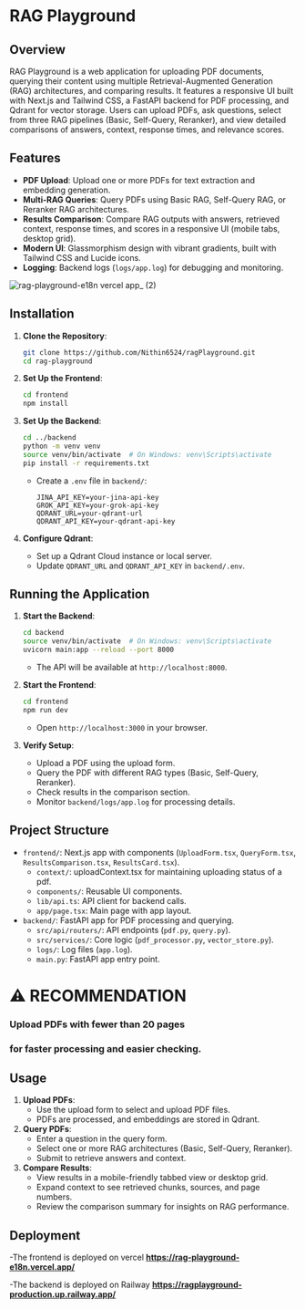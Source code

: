 # RAG Playground

## Overview

RAG Playground is a web application for uploading PDF documents, querying their content using multiple Retrieval-Augmented Generation (RAG) architectures, and comparing results. It features a responsive UI built with Next.js and Tailwind CSS, a FastAPI backend for PDF processing, and Qdrant for vector storage. Users can upload PDFs, ask questions, select from three RAG pipelines (Basic, Self-Query, Reranker), and view detailed comparisons of answers, context, response times, and relevance scores.

## Features

- **PDF Upload**: Upload one or more PDFs for text extraction and embedding generation.
- **Multi-RAG Queries**: Query PDFs using Basic RAG, Self-Query RAG, or Reranker RAG architectures.
- **Results Comparison**: Compare RAG outputs with answers, retrieved context, response times, and scores in a responsive UI (mobile tabs, desktop grid).
- **Modern UI**: Glassmorphism design with vibrant gradients, built with Tailwind CSS and Lucide icons.
- **Logging**: Backend logs (`logs/app.log`) for debugging and monitoring.

![rag-playground-e18n vercel app_ (2)](https://github.com/user-attachments/assets/c46cde97-78a0-4b5c-a9b0-d4bc5a6ef63e)


## Installation

1. **Clone the Repository**:
   ```bash
   git clone https://github.com/Nithin6524/ragPlayground.git
   cd rag-playground
   ```

2. **Set Up the Frontend**:
   ```bash
   cd frontend
   npm install
   ```


3. **Set Up the Backend**:
   ```bash
   cd ../backend
   python -m venv venv
   source venv/bin/activate  # On Windows: venv\Scripts\activate
   pip install -r requirements.txt
   ```
   - Create a `.env` file in `backend/`:
     ```
     JINA_API_KEY=your-jina-api-key
     GROK_API_KEY=your-grok-api-key
     QDRANT_URL=your-qdrant-url
     QDRANT_API_KEY=your-qdrant-api-key
     ```

4. **Configure Qdrant**:
   - Set up a Qdrant Cloud instance or local server.
   - Update `QDRANT_URL` and `QDRANT_API_KEY` in `backend/.env`.

## Running the Application

1. **Start the Backend**:
   ```bash
   cd backend
   source venv/bin/activate  # On Windows: venv\Scripts\activate
   uvicorn main:app --reload --port 8000
   ```
   - The API will be available at `http://localhost:8000`.

2. **Start the Frontend**:
   ```bash
   cd frontend
   npm run dev
   ```
   - Open `http://localhost:3000` in your browser.

3. **Verify Setup**:
   - Upload a PDF using the upload form.
   - Query the PDF with different RAG types (Basic, Self-Query, Reranker).
   - Check results in the comparison section.
   - Monitor `backend/logs/app.log` for processing details.

## Project Structure

- `frontend/`: Next.js app with components (`UploadForm.tsx`, `QueryForm.tsx`, `ResultsComparison.tsx`, `ResultsCard.tsx`).
  - `context/`: uploadContext.tsx for maintaining uploading status of a pdf.
  - `components/`: Reusable UI components.
  - `lib/api.ts`: API client for backend calls.
  - `app/page.tsx`: Main page with app layout.
- `backend/`: FastAPI app for PDF processing and querying.
  - `src/api/routers/`: API endpoints (`pdf.py`, `query.py`).
  - `src/services/`: Core logic (`pdf_processor.py`, `vector_store.py`).
  - `logs/`: Log files (`app.log`).
  - `main.py`: FastAPI app entry point.


# ⚠️ RECOMMENDATION

### **Upload PDFs with fewer than 20 pages**  
### for **faster processing and easier checking**.


## Usage

1. **Upload PDFs**:
   - Use the upload form to select and upload PDF files.
   - PDFs are processed, and embeddings are stored in Qdrant.
2. **Query PDFs**:
   - Enter a question in the query form.
   - Select one or more RAG architectures (Basic, Self-Query, Reranker).
   - Submit to retrieve answers and context.
3. **Compare Results**:
   - View results in a mobile-friendly tabbed view or desktop grid.
   - Expand context to see retrieved chunks, sources, and page numbers.
   - Review the comparison summary for insights on RAG performance.


## Deployment

-The frontend is deployed on vercel
  **https://rag-playground-e18n.vercel.app/**

-The backend is deployed on Railway
  **https://ragplayground-production.up.railway.app/**

